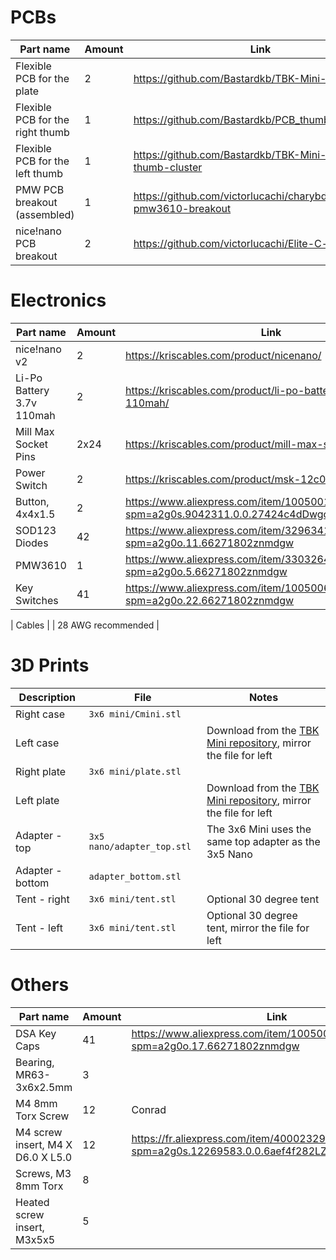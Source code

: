 # PCBs

| Part name                         | Amount       | Link                                                                                       |
| --------------------------------- | ------------ | ------------------------------------------------------------------------------------------ |
| Flexible PCB for the plate        | 2            | https://github.com/Bastardkb/TBK-Mini-PCB-plate                                            |
| Flexible PCB for the right thumb  | 1            | https://github.com/Bastardkb/PCB_thumbs_Charybdis                                          |
| Flexible PCB for the left thumb   | 1            | https://github.com/Bastardkb/TBK-Mini-PCB-thumb-cluster                                    |
| PMW PCB breakout (assembled)      | 1            | https://github.com/victorlucachi/charybdis-pmw3610-breakout                                |
| nice!nano PCB breakout            | 2            | https://github.com/victorlucachi/Elite-C-holder                                            |

# Electronics

| Part name                         | Amount       | Link                                                                                       |
| --------------------------------- | ------------ | ------------------------------------------------------------------------------------------ |
| nice!nano v2                      | 2            | https://kriscables.com/product/nicenano/                                                   |
| Li-Po Battery 3.7v 110mah         | 2            | https://kriscables.com/product/li-po-battery-3-7v-110mah/                                  |
| Mill Max Socket Pins              | 2x24         | https://kriscables.com/product/mill-max-socket-pins/                                       |
| Power Switch                      | 2            | https://kriscables.com/product/msk-12c02-power-switch/                                     |
| Button, 4x4x1.5                   | 2            | https://www.aliexpress.com/item/1005001304569553.html?spm=a2g0s.9042311.0.0.27424c4dDwgcp7 |
| SOD123 Diodes                     | 42           | https://www.aliexpress.com/item/32963414324.html?spm=a2g0o.11.66271802znmdgw               |
| PMW3610                           | 1            | https://www.aliexpress.com/item/33032642745.html?spm=a2g0o.5.66271802znmdgw                |
| Key Switches                      | 41           | https://www.aliexpress.com/item/1005006252612688.html?spm=a2g0o.22.66271802znmdgw          |

| Cables                            |              | 28 AWG recommended                                                                         |

# 3D Prints

| Description                       | File         | Notes                            |
| --------------------------------- | ------------ | ------------ |
| Right case                        | `3x6 mini/Cmini.stl`            |             |
| Left case                         |            | Download from the [TBK Mini repository](https://github.com/bastardkb/tbk-Mini), mirror the file for left            |
| Right plate                       | `3x6 mini/plate.stl`            |             |
| Left plate                        |            | Download from the [TBK Mini repository](https://github.com/bastardkb/tbk-Mini), mirror the file for left            |
| Adapter - top                     | `3x5 nano/adapter_top.stl`            | The 3x6 Mini uses the same top adapter as the 3x5 Nano            |
| Adapter - bottom                  | `adapter_bottom.stl`            |             |
| Tent - right                      | `3x6 mini/tent.stl`            | Optional 30 degree tent            |
| Tent - left                       | `3x6 mini/tent.stl`            | Optional 30 degree tent, mirror the file for left            |

# Others

| Part name                         | Amount       | Link                                                                                       |
| --------------------------------- | ------------ | ------------------------------------------------------------------------------------------ |
| DSA Key Caps                      | 41           | https://www.aliexpress.com/item/1005004405721819.html?spm=a2g0o.17.66271802znmdgw          |
| Bearing, MR63-3x6x2.5mm           | 3            |                                                                                            |
| M4 8mm Torx Screw                 | 12           | Conrad                                                                                     |
| M4 screw insert, M4 X D6.0 X L5.0 | 12           | https://fr.aliexpress.com/item/4000232925592.html?spm=a2g0s.12269583.0.0.6aef4f282LZO4v    |
| Screws, M3 8mm Torx               | 8            |                                                                                            |
| Heated screw insert, M3x5x5       | 5            |                                                                                            |
